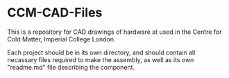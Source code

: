 CCM-CAD-Files
===========
This is a repository for CAD drawings of hardware at used in the Centre for Cold Matter, Imperial College London. 

Each project should be in its own directory, and should contain all necassary files required to make the assembly, as well as its own "readme.md" file describing the component.

